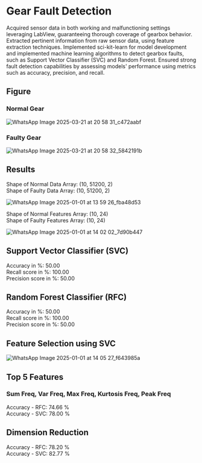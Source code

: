 # Gear Fault Detection
Acquired sensor data in both working and malfunctioning settings leveraging LabView, guaranteeing thorough coverage of gearbox behavior. Extracted pertinent information from raw sensor data, using feature extraction techniques.	Implemented sci-kit-learn for model development and implemented machine learning algorithms to detect gearbox faults, such as Support Vector Classifier (SVC) and Random Forest. Ensured strong fault detection capabilities by assessing models' performance using metrics such as accuracy, precision, and recall.

## Figure
### Normal Gear
![WhatsApp Image 2025-03-21 at 20 58 31_c472aabf](https://github.com/user-attachments/assets/cac75302-5745-4a3b-b64e-23e8586b8fe3) <br/>
            
### Faulty Gear
![WhatsApp Image 2025-03-21 at 20 58 32_5842191b](https://github.com/user-attachments/assets/b46bf5d0-07b2-4210-8f72-2691635fe22c) <br/>
             
## Results
Shape of Normal Data Array: (10, 51200, 2) <br/>
Shape of Faulty Data Array: (10, 51200, 2)<br/>

![WhatsApp Image 2025-01-01 at 13 59 26_fba48d53](https://github.com/user-attachments/assets/962592cb-a4b4-45db-a5a8-9eb18fec4c8e)

Shape of Normal Features Array: (10, 24)<br/>
Shape of Faulty Features Array: (10, 24)<br/>

![WhatsApp Image 2025-01-01 at 14 02 02_7d90b447](https://github.com/user-attachments/assets/57c4f1ab-7ace-4fdb-80c8-fcbca7175f53)

## Support Vector Classifier (SVC)
Accuracy in %: 50.00 <br/>
Recall score in %: 100.00 <br/>
Precision score in %: 50.00

## Random Forest Classifier (RFC)
Accuracy in %: 50.00 <br/>
Recall score in %: 100.00 <br/> 
Precision score in %: 50.00

## Feature Selection using SVC
![WhatsApp Image 2025-01-01 at 14 05 27_f643985a](https://github.com/user-attachments/assets/658ec375-8bdf-4078-82c6-600e6b40799e)

## Top 5 Features 
### Sum Freq, Var Freq, Max Freq, Kurtosis Freq, Peak Freq

Accuracy - RFC: 74.66 %<br/>
Accuracy - SVC: 78.00 %<br/>

## Dimension Reduction

Accuracy - RFC: 78.20 % <br/>
Accuracy - SVC: 82.77 %

